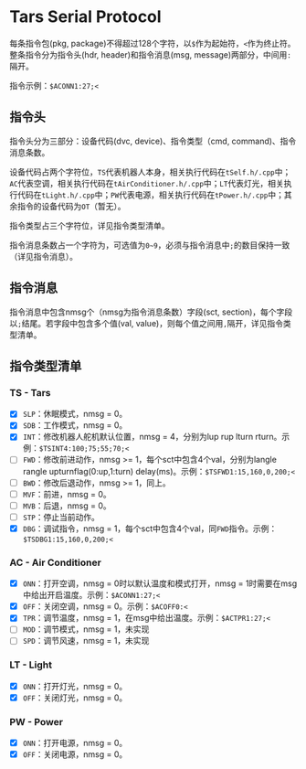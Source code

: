 # Tars Serial Protocol

每条指令包(pkg, package)不得超过128个字符，以`$`作为起始符，`<`作为终止符。整条指令分为指令头(hdr, header)和指令消息(msg, message)两部分，中间用`:`隔开。

指令示例：`$ACONN1:27;<`

## 指令头

指令头分为三部分：设备代码(dvc, device)、指令类型（cmd, command)、指令消息条数。

设备代码占两个字符位，`TS`代表机器人本身，相关执行代码在`tSelf.h/.cpp`中；`AC`代表空调，相关执行代码在`tAirConditioner.h/.cpp`中；`LT`代表灯光，相关执行代码在`tLight.h/.cpp`中；`PW`代表电源，相关执行代码在`tPower.h/.cpp`中；其余指令的设备代码为`OT`（暂无）。

指令类型占三个字符位，详见指令类型清单。

指令消息条数占一个字符为，可选值为`0~9`，必须与指令消息中`;`的数目保持一致（详见指令消息）。

## 指令消息

指令消息中包含nmsg个（nmsg为指令消息条数）字段(sct, section)，每个字段以`;`结尾。若字段中包含多个值(val, value)，则每个值之间用`,`隔开，详见指令类型清单。

## 指令类型清单

### TS - Tars

- [x] `SLP`：休眠模式，nmsg = 0。
- [x] `SDB`：工作模式，nmsg = 0。
- [x] `INT`：修改机器人舵机默认位置，nmsg = 4，分别为lup rup lturn rturn。示例：`$TSINT4:100;75;55;70;<`
- [ ] `FWD`：修改前进动作，nmsg >= 1，每个sct中包含4个val，分别为langle rangle upturnflag(0:up,1:turn) delay(ms)。示例：`$TSFWD1:15,160,0,200;<`
- [ ] `BWD`：修改后退动作，nmsg >= 1，同上。
- [ ] `MVF`：前进，nmsg = 0。
- [ ] `MVB`：后退，nmsg = 0。
- [ ] `STP`：停止当前动作。
- [x] `DBG`：调试指令，nmsg = 1，每个sct中包含4个val，同`FWD`指令。示例：`$TSDBG1:15,160,0,200;<`

### AC - Air Conditioner

- [x] `ONN`：打开空调，nmsg = 0时以默认温度和模式打开，nmsg = 1时需要在msg中给出开启温度。示例：`$ACONN1:27;<`
- [x] `OFF`：关闭空调，nmsg = 0。示例：`$ACOFF0:<`
- [x] `TPR`：调节温度，nmsg = 1，在msg中给出温度。示例：`$ACTPR1:27;<`
- [ ] `MOD`：调节模式，nmsg = 1，未实现
- [ ] `SPD`：调节风速，nmsg = 1，未实现

### LT - Light
- [x] `ONN`：打开灯光，nmsg = 0。
- [x] `OFF`：关闭灯光，nmsg = 0。

### PW - Power
- [x] `ONN`：打开电源，nmsg = 0。
- [x] `OFF`：关闭电源，nmsg = 0。